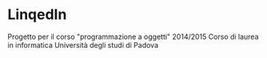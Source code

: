 # LinqedIn
Progetto per il corso "programmazione a oggetti" 2014/2015
Corso di laurea in informatica
Università degli studi di Padova
